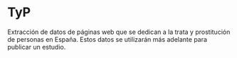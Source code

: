 # TyP
Extracción de datos de páginas web que se dedican a la trata y prostitución de personas en España. Estos datos se utilizarán más adelante para publicar un estudio.
